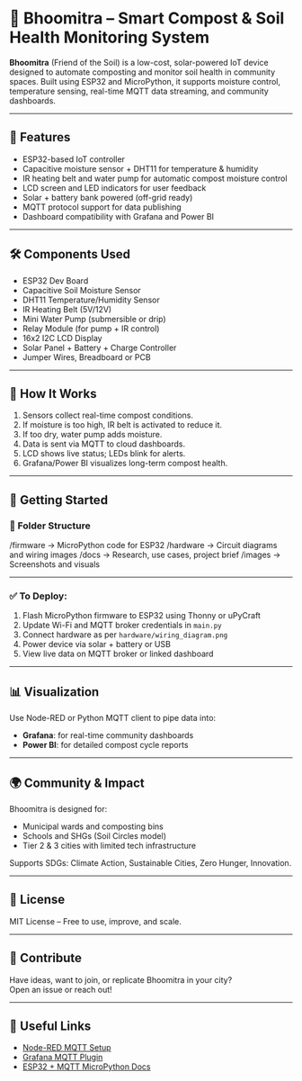 # 🌱 Bhoomitra – Smart Compost & Soil Health Monitoring System

**Bhoomitra** (Friend of the Soil) is a low-cost, solar-powered IoT device designed to automate composting and monitor soil health in community spaces. Built using ESP32 and MicroPython, it supports moisture control, temperature sensing, real-time MQTT data streaming, and community dashboards.

---

## 🔧 Features

- ESP32-based IoT controller
- Capacitive moisture sensor + DHT11 for temperature & humidity
- IR heating belt and water pump for automatic compost moisture control
- LCD screen and LED indicators for user feedback
- Solar + battery bank powered (off-grid ready)
- MQTT protocol support for data publishing
- Dashboard compatibility with Grafana and Power BI

---

## 🛠️ Components Used

- ESP32 Dev Board
- Capacitive Soil Moisture Sensor
- DHT11 Temperature/Humidity Sensor
- IR Heating Belt (5V/12V)
- Mini Water Pump (submersible or drip)
- Relay Module (for pump + IR control)
- 16x2 I2C LCD Display
- Solar Panel + Battery + Charge Controller
- Jumper Wires, Breadboard or PCB

---

## 🧠 How It Works

1. Sensors collect real-time compost conditions.
2. If moisture is too high, IR belt is activated to reduce it.
3. If too dry, water pump adds moisture.
4. Data is sent via MQTT to cloud dashboards.
5. LCD shows live status; LEDs blink for alerts.
6. Grafana/Power BI visualizes long-term compost health.

---

## 🚀 Getting Started

### 📁 Folder Structure
/firmware → MicroPython code for ESP32
/hardware → Circuit diagrams and wiring images
/docs → Research, use cases, project brief
/images → Screenshots and visuals

---

### ✅ To Deploy:

1. Flash MicroPython firmware to ESP32 using Thonny or uPyCraft
2. Update Wi-Fi and MQTT broker credentials in `main.py`
3. Connect hardware as per `hardware/wiring_diagram.png`
4. Power device via solar + battery or USB
5. View live data on MQTT broker or linked dashboard

---

## 📊 Visualization

Use Node-RED or Python MQTT client to pipe data into:
- **Grafana**: for real-time community dashboards
- **Power BI**: for detailed compost cycle reports

---

## 🌍 Community & Impact

Bhoomitra is designed for:
- Municipal wards and composting bins
- Schools and SHGs (Soil Circles model)
- Tier 2 & 3 cities with limited tech infrastructure

Supports SDGs: Climate Action, Sustainable Cities, Zero Hunger, Innovation.

---

## 📜 License

MIT License – Free to use, improve, and scale.

---

## 🤝 Contribute

Have ideas, want to join, or replicate Bhoomitra in your city?  
Open an issue or reach out!

---

## 🔗 Useful Links

- [Node-RED MQTT Setup](https://nodered.org/docs/)
- [Grafana MQTT Plugin](https://grafana.com/grafana/plugins/)
- [ESP32 + MQTT MicroPython Docs](https://docs.micropython.org/en/latest/esp32/)



